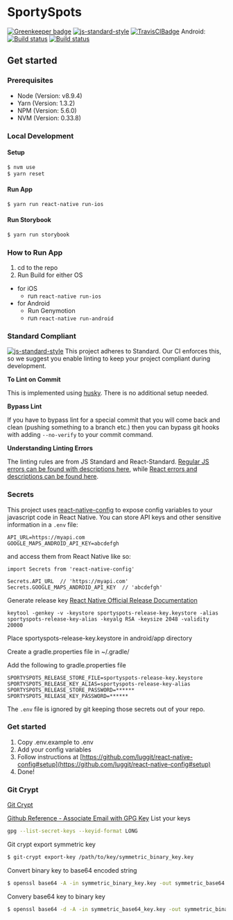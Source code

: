 # SportySpots

[![Greenkeeper badge](https://badges.greenkeeper.io/SportySpots/cruijff.svg)](https://greenkeeper.io/)
[![js-standard-style](https://img.shields.io/badge/code%20style-standard-brightgreen.svg?style=flat)](http://standardjs.com/)
[![TravisCIBadge](https://travis-ci.org/SportySpots/cruijff.svg?branch=master)](https://travis-ci.org/SportySpots/cruijff)
Android: [![Build status](https://build.appcenter.ms/v0.1/apps/a040d989-6713-458b-8692-5cc9c14b0f0f/branches/master/badge)](https://appcenter.ms)
[![Build status](https://build.appcenter.ms/v0.1/apps/ad2b18a6-2a59-48b8-8e73-8614df116aa8/branches/master/badge)](https://appcenter.ms)

## Get started

### Prerequisites
* Node (Version: v8.9.4)
* Yarn (Version: 1.3.2)
* NPM (Version: 5.6.0)
* NVM (Version: 0.33.8)

### Local Development

#### Setup
```bash
$ nvm use
$ yarn reset
```

#### Run App
```bash
$ yarn run react-native run-ios
```

#### Run Storybook
```bash
$ yarn run storybook
```


### How to Run App

1. cd to the repo
2. Run Build for either OS
  * for iOS
    * run `react-native run-ios`
  * for Android
    * Run Genymotion
    * run `react-native run-android`

### Standard Compliant

[![js-standard-style](https://cdn.rawgit.com/feross/standard/master/badge.svg)](https://github.com/feross/standard)
This project adheres to Standard.  Our CI enforces this, so we suggest you enable linting to keep your project compliant during development.

**To Lint on Commit**

This is implemented using [husky](https://github.com/typicode/husky). There is no additional setup needed.

**Bypass Lint**

If you have to bypass lint for a special commit that you will come back and clean (pushing something to a branch etc.) then you can bypass git hooks with adding `--no-verify` to your commit command.

**Understanding Linting Errors**

The linting rules are from JS Standard and React-Standard.  [Regular JS errors can be found with descriptions here](http://eslint.org/docs/rules/), while [React errors and descriptions can be found here](https://github.com/yannickcr/eslint-plugin-react).

### Secrets

This project uses [react-native-config](https://github.com/luggit/react-native-config) to expose config variables to your javascript code in React Native. You can store API keys
and other sensitive information in a `.env` file:

```
API_URL=https://myapi.com
GOOGLE_MAPS_ANDROID_API_KEY=abcdefgh
```

and access them from React Native like so:

```
import Secrets from 'react-native-config'

Secrets.API_URL  // 'https://myapi.com'
Secrets.GOOGLE_MAPS_ANDROID_API_KEY  // 'abcdefgh'
```

Generate release key
[React Native Official Release Documentation](http://facebook.github.io/react-native/docs/signed-apk-android.html#content)
```
keytool -genkey -v -keystore sportyspots-release-key.keystore -alias sportyspots-release-key-alias -keyalg RSA -keysize 2048 -validity 20000
```
Place sportyspots-release-key.keystore in android/app directory

Create a gradle.properties file in ~/.gradle/

Add the following to gradle.properties file
```
SPORTYSPOTS_RELEASE_STORE_FILE=sportyspots-release-key.keystore
SPORTYSPOTS_RELEASE_KEY_ALIAS=sportyspots-release-key-alias
SPORTYSPOTS_RELEASE_STORE_PASSWORD=******
SPORTYSPOTS_RELEASE_KEY_PASSWORD=******
```

The `.env` file is ignored by git keeping those secrets out of your repo.

### Get started
1. Copy .env.example to .env
2. Add your config variables
3. Follow instructions at [https://github.com/luggit/react-native-config#setup](https://github.com/luggit/react-native-config#setup)
4. Done!

### Git Crypt
[Git Crypt](https://github.com/AGWA/git-crypt)

[Github Reference - Associate Email with GPG Key](https://help.github.com/articles/associating-an-email-with-your-gpg-key/)
List your keys
```bash
gpg --list-secret-keys --keyid-format LONG
```

Git crypt export symmetric key
```bash
$ git-crypt export-key /path/to/key/symmetric_binary_key.key
```

Convert binary key to base64 encoded string
```bash
$ openssl base64 -A -in symmetric_binary_key.key -out symmetric_base64.key
```

Convery base64 key to binary key
```bash
$ openssl base64 -d -A -in symmetric_base64_key.key -out symmetric_binary_key.key
```
